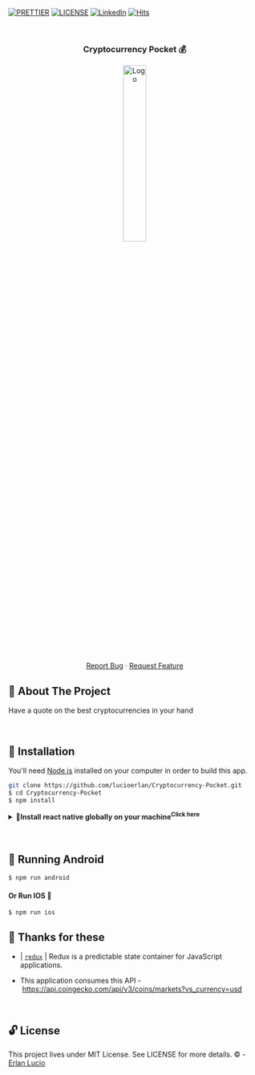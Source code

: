 <!-- PROJECT SHIELDS -->

[![PRETTIER](https://img.shields.io/badge/code_style-prettier-ff69b4.svg?style=flat-square)](https://gitter.im/jlongster/prettie)
[![LICENSE](https://img.shields.io/github/license/arshadkazmi42/awesome-github-init.svg)](https://github.com/arshadkazmi42/awesome-github-init/LICENSE)
[![LinkedIn][linkedin-shield]](https://www.linkedin.com/in/erlanlucio/)
[![Hits](https://hits.seeyoufarm.com/api/count/incr/badge.svg?url=https://github.com/lucioerlan/Cryptocurrency-Pocket&count_bg=%23E71A18&title_bg=%23555555&icon=dependabot.svg&icon_color=%23E7E7E7&title=views&edge_flat=false)](https://hits.seeyoufarm.com)


<!-- PROJECT -->
<br />
<p align="center">
  <h3 align="center"> 

   Cryptocurrency Pocket 💰

  </h3> 
  <p align="center">
    <img src="https://user-images.githubusercontent.com/47280551/77914688-b06a1c80-726c-11ea-987a-413eacb269c8.gif" width="30%" alt="Logo" >
    <br />
    <br />
    <a href="https://github.com/lucioerlan/Cryptocurrency-Pocket/issues">Report Bug</a>
    ·
    <a href="https://github.com/lucioerlan/Cryptocurrency-Pocket/issues">Request Feature</a>
  </p>
</p>


<!-- ABOUT THE PROJECT -->
## 🤔 About The Project

Have a quote on the best cryptocurrencies in your hand

<br>


<!-- INSTALLATION -->

## 🔨 Installation


You'll need [Node.js](https://nodejs.org) installed on your computer in order to build this app.

```bash
git clone https://github.com/lucioerlan/Cryptocurrency-Pocket.git
$ cd Cryptocurrency-Pocket
$ npm install
```

<!-- TASKS -->

<details> <summary><b>🎷Install react native globally on your machine<sup>Click here</sup></b></summary>

  <ul>
    <li><a target="_blank" rel="noopener noreferrer" href='https://reactnative.dev/docs/environment-setup'>npm install -g react-native-cli** </a></li>

  </ul> 
</details> <br>

<br>


<!-- RUNNING -->

## 🚀 Running Android

```
$ npm run android
```

#### Or Run IOS 📱

```
$ npm run ios
```


<!-- CONSIDERATIONS -->

## 💌 Thanks for these

* | [`redux`](https://www.npmjs.com/package/redux) | Redux is a predictable state container for JavaScript applications.

* This application consumes this API - https://api.coingecko.com/api/v3/coins/markets?vs_currency=usd




<br>



<!-- LICENSE -->

## 🔓 License

This project lives under MIT License. See LICENSE for more details. © - [Erlan Lucio](https://www.linkedin.com/in/erlanlucio/)


<!-- MARKDOWN LINKS & IMAGES -->
<!-- https://www.markdownguide.org/basic-syntax/#reference-style-links -->
[contributors-shield]: https://img.shields.io/github/contributors/othneildrew/Best-README-Template.svg?style=flat-square
[contributors-url]: https://github.com/othneildrew/Best-README-Template/graphs/contributors
[forks-shield]: https://img.shields.io/github/forks/othneildrew/Best-README-Template.svg?style=flat-square
[forks-url]: https://github.com/othneildrew/Best-README-Template/network/members
[stars-shield]: https://img.shields.io/github/stars/othneildrew/Best-README-Template.svg?style=flat-square
[stars-url]: https://github.com/othneildrew/Best-README-Template/stargazers
[issues-shield]: https://img.shields.io/github/issues/othneildrew/Best-README-Template.svg?style=flat-square
[issues-url]: https://github.com/othneildrew/Best-README-Template/issues
[license-shield]: https://img.shields.io/github/license/othneildrew/Best-README-Template.svg?style=flat-square
[license-url]: https://github.com/othneildrew/Best-README-Template/blob/master/LICENSE.txt
[linkedin-shield]: https://img.shields.io/badge/-LinkedIn-black.svg?style=flat-square&logo=linkedin&colorB=555
[linkedin-url]: https://linkedin.com/in/othneildrew
[product-screenshot]: images/screenshot.png
